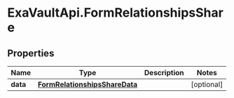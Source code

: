 # ExaVaultApi.FormRelationshipsShare

## Properties
Name | Type | Description | Notes
------------ | ------------- | ------------- | -------------
**data** | [**FormRelationshipsShareData**](FormRelationshipsShareData.md) |  | [optional] 

